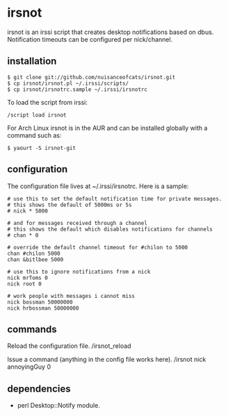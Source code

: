 # irsnot

irsnot is an irssi script that creates desktop notifications based on dbus. Notification timeouts can be configured per nick/channel.

## installation
    $ git clone git://github.com/nuisanceofcats/irsnot.git
    $ cp irsnot/irsnot.pl ~/.irssi/scripts/
    $ cp irsnot/irsnotrc.sample ~/.irssi/irsnotrc

To load the script from irssi:

    /script load irsnot

For Arch Linux irsnot is in the AUR and can be installed globally with a command such as:

    $ yaourt -S irsnot-git

## configuration
The configuration file lives at ~/.irssi/irsnotrc. Here is a sample:

    # use this to set the default notification time for private messages.
    # this shows the default of 5000ms or 5s
    # nick * 5000

    # and for messages received through a channel
    # this shows the default which disables notifications for channels
    # chan * 0

    # override the default channel timeout for #chilon to 5000
    chan #chilon 5000
    chan &bitlbee 5000

    # use this to ignore notifications from a nick
    nick mrToms 0
    nick root 0

    # work people with messages i cannot miss
    nick bossman 50000000
    nick hrbossman 50000000

## commands
Reload the configuration file.
    /irsnot_reload

Issue a command (anything in the config file works here).
    /irsnot nick annoyingGuy 0

## dependencies
* perl Desktop::Notify module.
